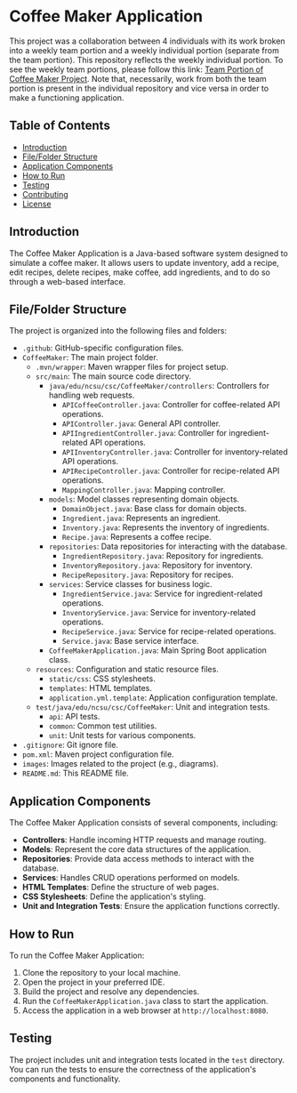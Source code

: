 # Coffee Maker Application

This project was a collaboration between 4 individuals with its work broken into a weekly team portion and a weekly individual portion (separate from the team portion). This repository reflects the weekly individual portion. To see the weekly team portions, please follow this link: [Team Portion of Coffee Maker Project](https://github.com/marcusrprojects/project2-t-03/).
Note that, necessarily, work from both the team portion is present in the individual repository and vice versa in order to make a functioning application.

## Table of Contents

- [Introduction](#introduction)
- [File/Folder Structure](#filefolder-structure)
- [Application Components](#application-components)
- [How to Run](#how-to-run)
- [Testing](#testing)
- [Contributing](#contributing)
- [License](#license)

## Introduction

The Coffee Maker Application is a Java-based software system designed to simulate a coffee maker. It allows users to update inventory, add a recipe, edit recipes, delete recipes, make coffee, add ingredients, and to do so through a web-based interface.

## File/Folder Structure

The project is organized into the following files and folders:

- `.github`: GitHub-specific configuration files.
- `CoffeeMaker`: The main project folder.
  - `.mvn/wrapper`: Maven wrapper files for project setup.
  - `src/main`: The main source code directory.
    - `java/edu/ncsu/csc/CoffeeMaker/controllers`: Controllers for handling web requests.
      - `APICoffeeController.java`: Controller for coffee-related API operations.
      - `APIController.java`: General API controller.
      - `APIIngredientController.java`: Controller for ingredient-related API operations.
      - `APIInventoryController.java`: Controller for inventory-related API operations.
      - `APIRecipeController.java`: Controller for recipe-related API operations.
      - `MappingController.java`: Mapping controller.
    - `models`: Model classes representing domain objects.
      - `DomainObject.java`: Base class for domain objects.
      - `Ingredient.java`: Represents an ingredient.
      - `Inventory.java`: Represents the inventory of ingredients.
      - `Recipe.java`: Represents a coffee recipe.
    - `repositories`: Data repositories for interacting with the database.
      - `IngredientRepository.java`: Repository for ingredients.
      - `InventoryRepository.java`: Repository for inventory.
      - `RecipeRepository.java`: Repository for recipes.
    - `services`: Service classes for business logic.
      - `IngredientService.java`: Service for ingredient-related operations.
      - `InventoryService.java`: Service for inventory-related operations.
      - `RecipeService.java`: Service for recipe-related operations.
      - `Service.java`: Base service interface.
    - `CoffeeMakerApplication.java`: Main Spring Boot application class.
  - `resources`: Configuration and static resource files.
    - `static/css`: CSS stylesheets.
    - `templates`: HTML templates.
    - `application.yml.template`: Application configuration template.
  - `test/java/edu/ncsu/csc/CoffeeMaker`: Unit and integration tests.
    - `api`: API tests.
    - `common`: Common test utilities.
    - `unit`: Unit tests for various components.
- `.gitignore`: Git ignore file.
- `pom.xml`: Maven project configuration file.
- `images`: Images related to the project (e.g., diagrams).
- `README.md`: This README file.

## Application Components

The Coffee Maker Application consists of several components, including:

- **Controllers**: Handle incoming HTTP requests and manage routing.
- **Models**: Represent the core data structures of the application.
- **Repositories**: Provide data access methods to interact with the database.
- **Services**: Handles CRUD operations performed on models.
- **HTML Templates**: Define the structure of web pages.
- **CSS Stylesheets**: Define the application's styling.
- **Unit and Integration Tests**: Ensure the application functions correctly.

## How to Run

To run the Coffee Maker Application:

1. Clone the repository to your local machine.
2. Open the project in your preferred IDE.
3. Build the project and resolve any dependencies.
4. Run the `CoffeeMakerApplication.java` class to start the application.
5. Access the application in a web browser at `http://localhost:8080`.

## Testing

The project includes unit and integration tests located in the `test` directory. You can run the tests to ensure the correctness of the application's components and functionality.
